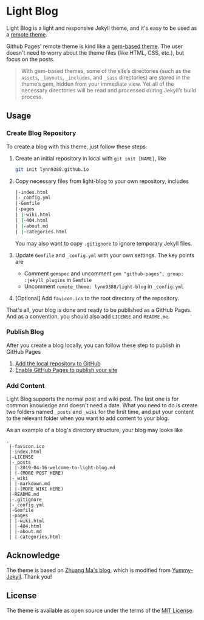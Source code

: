 # Light Blog

Light Blog is a light and responsive Jekyll theme, and it's easy to be used as a [remote theme](https://github.blog/2017-11-29-use-any-theme-with-github-pages/).

Github Pages' remote theme is kind like a [gem-based theme](https://jekyllrb.com/docs/themes/#understanding-gem-based-themes). The user doesn't need to worry about the theme files (like HTML, CSS, etc.), but focus on the posts.

> With gem-based themes, some of the site’s directories (such as the `assets`, `_layouts`, `_includes`, and `_sass` directories) are stored in the theme’s gem, hidden from your immediate view. Yet all of the necessary directories will be read and processed during Jekyll’s build process.

## Usage

### Create Blog Repository

To create a blog with this theme, just follow these steps:

1. Create an initial repository in local with `git init [NAME]`, like

    ```bash
    git init lynn9388.github.io
    ```

1. Copy necessary files from light-blog to your own repository, includes

    ```bash
    |-index.html
    |-_config.yml
    |-Gemfile
    |-pages
    | |-wiki.html
    | |-404.html
    | |-about.md
    | |-categories.html
    ```

    You may also want to copy `.gitignore` to ignore temporary Jekyll files.

1. Update `Gemfile` and `_config.yml` with your own settings. The key points are

   - Comment `gemspec` and uncomment `gem "github-pages", group: :jekyll_plugins` in `Gemfile`
   - Uncomment `remote_theme: lynn9388/light-blog` in `_config.yml`

1. [Optional] Add `favicon.ico` to the root directory of the repository.

That's all, your blog is done and ready to be published as a GitHub Pages. And as a convention, you should also add `LICENSE` and `README.me`.

### Publish Blog

After you create a blog locally, you can follow these step to publish in GitHub Pages

1. [Add the local repository to GitHub](https://help.github.com/en/articles/adding-an-existing-project-to-github-using-the-command-line)
1. [Enable GitHub Pages to publish your site](https://help.github.com/en/articles/configuring-a-publishing-source-for-github-pages)

### Add Content

Light Blog supports the normal post and wiki post. The last one is for common knowledge and doesn't need a date. What you need to do is create two folders named `_posts` and `_wiki` for the first time, and put your content to the relevant folder when you want to add content to your blog.

As an example of a blog's directory structure, your blog may looks like

```
.
 |-favicon.ico
 |-index.html
 |-LICENSE
 |-_posts
 | |-2019-04-16-welcome-to-light-blog.md
 | |-(MORE POST HERE)
 |-_wiki
 | |-markdown.md
 | |-(MORE WIKI HERE)
 |-README.md
 |-.gitignore
 |-_config.yml
 |-Gemfile
 |-pages
 | |-wiki.html
 | |-404.html
 | |-about.md
 | |-categories.html
```

## Acknowledge

The theme is based on [Zhuang Ma's blog](https://github.com/mzlogin/mzlogin.github.io), which is modified from [Yummy-Jekyll](https://github.com/DONGChuan/Yummy-Jekyll). Thank you!

## License

The theme is available as open source under the terms of the [MIT License](https://opensource.org/licenses/MIT).

